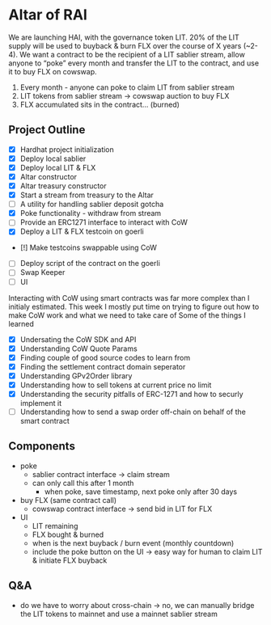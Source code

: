 # Altar of RAI

We are launching HAI, with the governance token LIT. 20% of the LIT supply will be used to buyback & burn FLX over the course of X years (~2-4). We want a contract to be the recipient of a LIT sablier stream, allow anyone to “poke” every month and transfer the LIT to the contract, and use it to buy FLX on cowswap.

1.  Every month - anyone can poke to claim LIT from sablier stream
2.  LIT tokens from sablier stream → cowswap auction to buy FLX
3.  FLX accumulated sits in the contract… (burned)

## Project Outline

- [x] Hardhat project initialization
- [x] Deploy local sablier
- [x] Deploy local LIT & FLX
- [x] Altar constructor
- [x] Altar treasury constructor
- [x] Start a stream from treasury to the Altar
- [ ] A utility for handling sablier deposit gotcha
- [x] Poke functionality - withdraw from stream
- [ ] Provide an ERC1271 interface to interact with CoW
- [x] Deploy a LIT & FLX testcoin on goerli
- [!] Make testcoins swappable using CoW
- [ ] Deploy script of the contract on the goerli
- [ ] Swap Keeper
- [ ] UI

Interacting with CoW using smart contracts was far more complex than I initialy estimated.
This week I mostly put time on trying to figure out how to make CoW work and what we need to take care of
Some of the things I learned

- [x] Undersating the CoW SDK and API
- [x] Understanding CoW Quote Params
- [x] Finding couple of good source codes to learn from
- [x] Finding the settlement contract domain seperator
- [x] Understanding GPv2Order library
- [x] Understanding how to sell tokens at current price no limit
- [x] Understanding the security pitfalls of ERC-1271 and how to securly implement it
- [ ] Understanding how to send a swap order off-chain on behalf of the smart contract

## Components

- poke
  - sablier contract interface → claim stream
  - can only call this after 1 month
    - when poke, save timestamp, next poke only after 30 days
- buy FLX (same contract call)
  - cowswap contract interface → send bid in LIT for FLX
- UI
  - LIT remaining
  - FLX bought & burned
  - when is the next buyback / burn event (monthly countdown)
  - include the poke button on the UI → easy way for human to claim LIT & initiate FLX buyback

## Q&A

- do we have to worry about cross-chain → no, we can manually bridge the LIT tokens to mainnet and use a mainnet sablier stream
